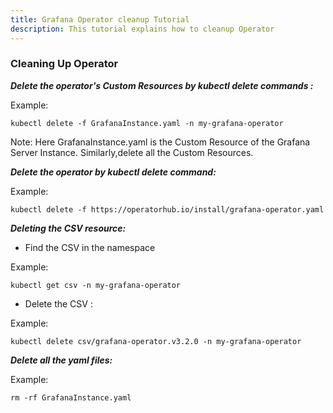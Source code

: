 ```yaml
---
title: Grafana Operator cleanup Tutorial
description: This tutorial explains how to cleanup Operator
---
```



### Cleaning Up Operator



***Delete the operator's Custom Resources by kubectl delete commands :***

 
Example:
 
 ```
 kubectl delete -f GrafanaInstance.yaml -n my-grafana-operator
 ```

Note: Here GrafanaInstance.yaml is the Custom Resource  of the Grafana Server Instance.
Similarly,delete all the Custom Resources.
 

***Delete the operator by kubectl delete command:***
 
 
 Example:
 
 ```
 kubectl delete -f https://operatorhub.io/install/grafana-operator.yaml
 ```
 

***Deleting the CSV resource:***


- Find the CSV in the namespace

Example:

```
kubectl get csv -n my-grafana-operator
```

- Delete the CSV :

Example:

```
kubectl delete csv/grafana-operator.v3.2.0 -n my-grafana-operator
```

 
***Delete all the yaml files:***
 
 Example:
 
  ```
  rm -rf GrafanaInstance.yaml
  ```
  

